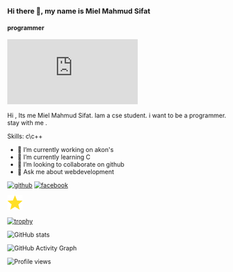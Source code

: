 ### Hi there 👋, my name is Miel Mahmud Sifat
####  programmer
![ programmer](https://www.facebook.com/profile.php?id=100073038444586&mibextid=ZbWKwL)

Hi ,  Its me Miel Mahmud Sifat. Iam a cse student.  i want to be a programmer. stay with me .

Skills: c\c++

- 🔭 I’m currently working on akon's  
- 🌱 I’m currently learning C 
- 👯 I’m looking to collaborate on github 
- 💬 Ask me about webdevelopment 


[<img src='https://cdn.jsdelivr.net/npm/simple-icons@3.0.1/icons/github.svg' alt='github' height='40'>](https://github.com/milu892)  [<img src='https://cdn.jsdelivr.net/npm/simple-icons@3.0.1/icons/facebook.svg' alt='facebook' height='40'>](https://www.facebook.com/https://www.facebook.com/profile.php?id=100073038444586&mibextid=ZbWKwL)  

<a href='https://stars.github.com/'><img src='https://raw.githubusercontent.com/acervenky/animated-github-badges/master/assets/starbadge.gif' width='35' height='35'></a> 

[![trophy](https://github-profile-trophy.vercel.app/?username=milu892)](https://github.com/ryo-ma/github-profile-trophy)

![GitHub stats](https://github-readme-stats.vercel.app/api?username=milu892&show_icons=true)  

![GitHub Activity Graph](https://activity-graph.herokuapp.com/graph?username=milu892)  

![Profile views](https://gpvc.arturio.dev/milu892)  
